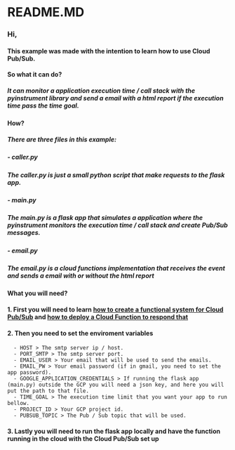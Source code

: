 # README.MD

### Hi,

#### This example was made with the intention to learn how to use Cloud Pub/Sub.

#### So what it can do?

##### It can monitor a application execution time / call stack with the pyinstrument library and send a email with a html report if the execution time pass the time goal.

#### How?

##### There are three files in this example:

##### - caller.py

##### The caller.py is just a small python script that make requests to the flask app.

##### - main.py

##### The main.py is a flask app that simulates a application where the pyinstrument monitors the execution time / call stack and create Pub/Sub messages.

##### - email.py

##### The email.py is a cloud functions implementation that receives the event and sends a email with or without the html report

#### What you will need?

#### 1. First you will need to learn [how to create a functional system for Cloud Pub/Sub](https://cloud.google.com/pubsub/docs/quickstart-py-mac?hl=en) and [how to deploy a Cloud Function to respond that](https://cloud.google.com/functions/docs/tutorials/pubsub?hl=pt-br#functions-clone-sample-repository-python)

#### 2. Then you need to set the enviroment variables
      - HOST > The smtp server ip / host.
      - PORT_SMTP > The smtp server port.
      - EMAIL_USER > Your email that will be used to send the emails. 
      - EMAIL_PW > Your email password (if in gmail, you need to set the app password).
      - GOOGLE_APPLICATION_CREDENTIALS > If running the flask app (main.py) outside the GCP you will need a json key, and here you will put the path to that file.
      - TIME_GOAL > The execution time limit that you want your app to run bellow.
      - PROJECT_ID > Your GCP project id.
      - PUBSUB_TOPIC > The Pub / Sub topic that will be used.
      
#### 3. Lastly you will need to run the flask app locally and have the function running in the cloud with the Cloud Pub/Sub set up
